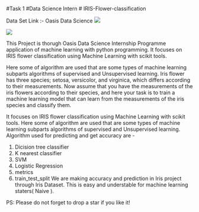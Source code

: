  #Task 1 #Data Science Intern # IRIS-Flower-classification

Data Set Link :- Oasis Data Science <img src="https://www.canva.com/design/DAFSZMvBiCI/d8sj_Z-sTrmOYK_pTlvb9w/view?utm_content=DAFSZMvBiCI&utm_campaign=designshare&utm_medium=link&utm_source=viewer">

<img src="https://miro.medium.com/max/875/1*7bnLKsChXq94QjtAiRn40w.png">

This Project is thorugh Oasis Data Science Internship Programme application of machine learning with python programming.
It focuses on IRIS flower classification using Machine Learning with scikit tools. 

Here some of algorithm are used that are some types of machine learning subparts algorithms of supervised and Unsupervised learning.
Iris flower has three species; setosa, versicolor, and virginica, which differs according to their
measurements. Now assume that you have the measurements of the iris flowers according to
their species, and here your task is to train a machine learning model that can learn from the
measurements of the iris species and classify them.

It focuses on IRIS flower classification using Machine Learning with scikit tools. 
Here some of algorithm are used that are some types of machine learning subparts algorithms of supervised and Unsupervised learning.
Algorithm used for predicting and get accuracy are -
1. Dicision tree classifier 
2. K nearest classifier
3. SVM
4. Logistic Regression 
5. metrics
6. train_test_split
We are making accuracy and prediction in Iris project through Iris Dataset.
This is easy and understable for machine learning staters( Naive ).

PS: Please do not forget to drop a star if you like it!
